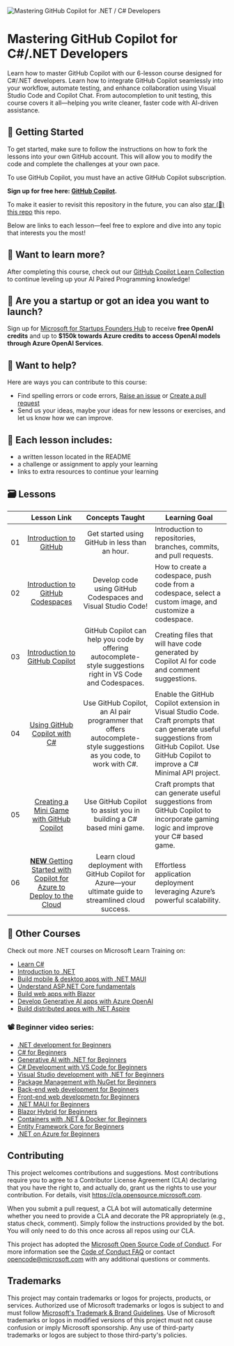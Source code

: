 ![Mastering GitHub Copilot for .NET / C# Developers](./images/GitHub%20101%20-%20Curriculum%20v2.png)

# Mastering GitHub Copilot for C#/.NET Developers
Learn how to master GitHub Copilot with our 6-lesson course designed for C#/.NET developers. Learn how to integrate GitHub Copilot seamlessly into your workflow, automate testing, and enhance collaboration using Visual Studio Code and Copilot Chat. From autocompletion to unit testing, this course covers it all—helping you write cleaner, faster code with AI-driven assistance.

## 🌱 Getting Started

To get started, make sure to follow the instructions on how to fork the lessons into your own GitHub account. This will allow you to modify the code and complete the challenges at your own pace. 

To use GitHub Copilot, you must have an active GitHub Copilot subscription. 

**Sign up for free here: [GitHub Copilot](https://gh.io/copilot).** 

To make it easier to revisit this repository in the future, you can also [star (🌟) this repo](https://docs.github.com/get-started/exploring-projects-on-github/saving-repositories-with-stars) this repo.

Below are links to each lesson—feel free to explore and dive into any topic that interests you the most! 


## 🧠 Want to learn more? 
After completing this course, check out our [GitHub Copilot Learn Collection](https://learn.microsoft.com/collections/kkqrhmxoqn54) to continue leveling up your AI Paired Programming knowledge! 

##  🚀  Are you a startup or got an idea you want to launch? 

Sign up for [Microsoft for Startups Founders Hub](https://foundershub.startups.microsoft.com/signup) to receive **free OpenAI credits** and up to **$150k towards Azure credits to access OpenAI models through Azure OpenAI Services**. 

##  🙏 Want to help?

Here are ways you can contribute to this course: 
- Find spelling errors or code errors, [Raise an issue](https://github.com/microsoft/) or [Create a pull request](https://github.com/microsoft/)
- Send us your ideas, maybe your ideas for new lessons or exercises, and let us know how we can improve.

## 📂 Each lesson includes:

- a written lesson located in the README 
- a challenge or assignment to apply your learning 
- links to extra resources to continue your learning

## 🗃️ Lessons
|       |              Lesson Link              |                       Concepts Taught                       |                     Learning Goal                 |                             
| :---: | :------------------------------------: | :---------------------------------------------------------: | ----------------------------------------------------------- |
| 01 | [Introduction to GitHub](./01-Introduction-to-GitHub/README.md) | Get started using GitHub in less than an hour.|  Introduction to repositories, branches, commits, and pull requests.                    |
| 02 | [Introduction to GitHub Codespaces](./02-Introduction-to-GitHub-Codespaces) | Develop code using GitHub Codespaces and Visual Studio Code! | How to create a codespace, push code from a codespace, select a custom image, and customize a codespace. | 
| 03 | [Introduction to GitHub Copilot](./03-Introduction-to-GitHub-Copilot) | GitHub Copilot can help you code by offering autocomplete-style suggestions right in VS Code and Codespaces. | Creating files that will have code generated by Copilot AI for code and comment suggestions. | 
| 04 | [Using GitHub Copilot with C#](./04-Using-GitHub-Copilot-with-CSharp) | Use GitHub Copilot, an AI pair programmer that offers autocomplete-style suggestions as you code, to work with C#. | Enable the GitHub Copilot extension in Visual Studio Code. Craft prompts that can generate useful suggestions from GitHub Copilot. Use GitHub Copilot to improve a C# Minimal API project. |
| 05 | [Creating a Mini Game with GitHub Copilot](./05-Creating-Mini-Game-with-GitHub-Copilot) | Use GitHub Copilot to assist you in building a C# based mini game. | Craft prompts that can generate useful suggestions from GitHub Copilot to incorporate gaming logic and improve your C# based game. |
| 06 | [**NEW** Getting Started with Copilot for Azure to Deploy to the Cloud](./06-Using-GitHub-Copilot-for-Azure-to-Deploy-to-Cloud) | Learn cloud deployment with GitHub Copilot for Azure—your ultimate guide to streamlined cloud success. | Effortless application deployment leveraging Azure’s powerful scalability. |


## 🎒  Other Courses 

Check out more .NET courses on Microsoft Learn Training on:

* [Learn C#](https://learn.microsoft.com/training/paths/get-started-c-sharp-part-1/)
* [Introduction to .NET](https://learn.microsoft.com/training/paths/build-dotnet-applications-csharp/)
* [Build mobile & desktop apps with .NET MAUI](https://learn.microsoft.com/training/paths/build-apps-with-dotnet-maui/)
* [Understand ASP.NET Core fundamentals](https://learn.microsoft.com/training/paths/aspnet-core-fundamentals/)
* [Build web apps with Blazor](https://learn.microsoft.com/en-us/training/paths/build-web-apps-with-blazor/)
* [Develop Generative AI apps with Azure OpenAI](https://learn.microsoft.com/training/paths/develop-ai-agents-azure-open-ai-semantic-kernel-sdk/)
* [Build distributed apps with .NET Aspire](https://learn.microsoft.com/training/paths/dotnet-aspire/)

### 📽️ Beginner video series:

* [.NET development for Beginners](https://aka.ms/dotnet/beginnervideos/youtube/dotnet)
* [C# for Beginners](https://aka.ms/dotnet/beginnervideos/youtube/csharp)
* [Generative AI with .NET for Beginners](https://aka.ms/dotnet/beginnervideos/youtube/ai)
* [C# Development with VS Code for Beginners](https://aka.ms/dotnet/beginnervideos/youtube/vscode)
* [Visual Studio development with .NET for Beginners](https://aka.ms/dotnet/beginnervideos/youtube/visualstudio)
* [Package Management with NuGet for Beginners](https://aka.ms/dotnet/beginnervideos/youtube/nuget)
* [Back-end web development for Beginners](https://aka.ms/dotnet/beginnervideos/youtube/webapi)
* [Front-end web developmetn for Beginners](https://aka.ms/dotnet/beginnervideos/youtube/blazor)
* [.NET MAUI for Beginners](https://www.youtube.com/playlist?list=PLdo4fOcmZ0oUBAdL2NwBpDs32zwGqb9DY)
* [Blazor Hybrid for Beginners](https://aka.ms/dotnet/beginnervideos/youtube/blazorhybrid)
* [Containers with .NET & Docker for Beginners](https://aka.ms/dotnet/beginnervideos/youtube/containers)
* [Entity Framework Core for Beginners](https://www.youtube.com/playlist?list=PLdo4fOcmZ0oX7uTkjYwvCJDG2qhcSzwZ6)
* [.NET on Azure for Beginners](https://www.youtube.com/playlist?list=PLdo4fOcmZ0oVSBX3Lde8owu6dSgZLIXfu)

## Contributing

This project welcomes contributions and suggestions.  Most contributions require you to agree to a
Contributor License Agreement (CLA) declaring that you have the right to, and actually do, grant us
the rights to use your contribution. For details, visit https://cla.opensource.microsoft.com.

When you submit a pull request, a CLA bot will automatically determine whether you need to provide
a CLA and decorate the PR appropriately (e.g., status check, comment). Simply follow the instructions
provided by the bot. You will only need to do this once across all repos using our CLA.

This project has adopted the [Microsoft Open Source Code of Conduct](https://opensource.microsoft.com/codeofconduct/).
For more information see the [Code of Conduct FAQ](https://opensource.microsoft.com/codeofconduct/faq/) or
contact [opencode@microsoft.com](mailto:opencode@microsoft.com) with any additional questions or comments.

## Trademarks

This project may contain trademarks or logos for projects, products, or services. Authorized use of Microsoft 
trademarks or logos is subject to and must follow 
[Microsoft's Trademark & Brand Guidelines](https://www.microsoft.com/en-us/legal/intellectualproperty/trademarks/usage/general).
Use of Microsoft trademarks or logos in modified versions of this project must not cause confusion or imply Microsoft sponsorship.
Any use of third-party trademarks or logos are subject to those third-party's policies.
